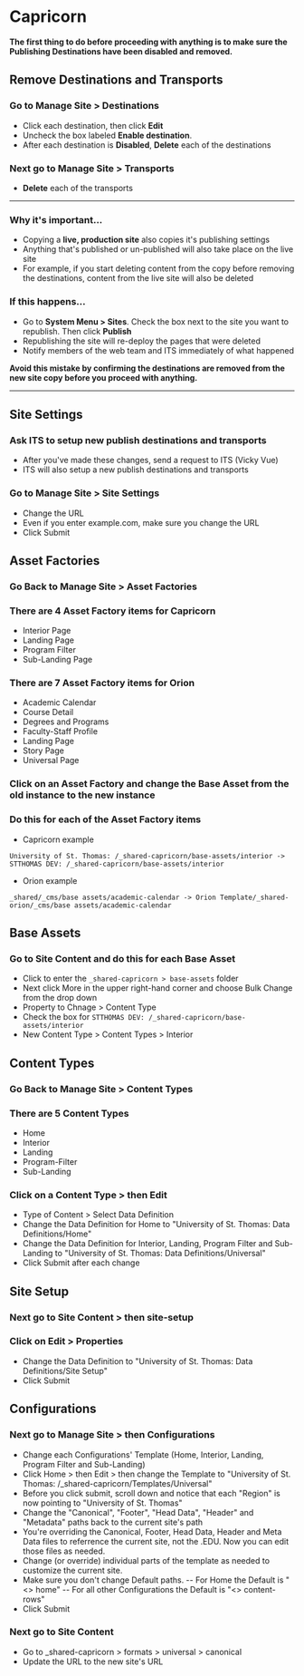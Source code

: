 # Capricorn

**The first thing to do before proceeding with anything is to make sure the **Publishing Destinations** have been disabled and removed.**

## Remove Destinations and Transports

### Go to Manage Site > Destinations

-   Click each destination, then click **Edit**
-   Uncheck the box labeled **Enable destination**.
-   After each destination is **Disabled**, **Delete** each of the destinations

### Next go to Manage Site > Transports

-   **Delete** each of the transports

---

### Why it's important...

-   Copying a **live, production site** also copies it's publishing settings
-   Anything that's published or un-published will also take place on the live site
-   For example, if you start deleting content from the copy before removing the destinations, content from the live site will also be deleted

### If this happens...

-   Go to **System Menu > Sites**. Check the box next to the site you want to republish. Then click **Publish**
-   Republishing the site will re-deploy the pages that were deleted
-   Notify members of the web team and ITS immediately of what happened

**Avoid this mistake by confirming the destinations are removed from the new site copy before you proceed with anything.**

---

## Site Settings

### Ask ITS to setup new publish destinations and transports

-   After you've made these changes, send a request to ITS (Vicky Vue)
-   ITS will also setup a new publish destinations and transports

### Go to Manage Site > Site Settings

-   Change the URL
-   Even if you enter example.com, make sure you change the URL
-   Click Submit

## Asset Factories

### Go Back to Manage Site > Asset Factories

### There are 4 Asset Factory items for Capricorn

-   Interior Page
-   Landing Page
-   Program Filter
-   Sub-Landing Page

### There are 7 Asset Factory items for Orion

-   Academic Calendar
-   Course Detail
-   Degrees and Programs
-   Faculty-Staff Profile
-   Landing Page
-   Story Page
-   Universal Page

### Click on an Asset Factory and change the Base Asset from the old instance to the new instance

### Do this for each of the Asset Factory items

-   Capricorn example

```
University of St. Thomas: /_shared-capricorn/base-assets/interior -> STTHOMAS DEV: /_shared-capricorn/base-assets/interior
```

-   Orion example

```
_shared/_cms/base assets/academic-calendar -> Orion Template/_shared-orion/_cms/base assets/academic-calendar
```

## Base Assets

### Go to Site Content and do this for each Base Asset

-   Click to enter the `_shared-capricorn > base-assets` folder
-   Next click More in the upper right-hand corner and choose Bulk Change from the drop down
-   Property to Chnage > Content Type
-   Check the box for `STTHOMAS DEV: /_shared-capricorn/base-assets/interior`
-   New Content Type > Content Types > Interior

## Content Types

### Go Back to Manage Site > Content Types

### There are 5 Content Types

-   Home
-   Interior
-   Landing
-   Program-Filter
-   Sub-Landing

### Click on a Content Type > then Edit

-   Type of Content > Select Data Definition
-   Change the Data Definition for Home to "University of St. Thomas: Data Definitions/Home"
-   Change the Data Definition for Interior, Landing, Program Filter and Sub-Landing to "University of St. Thomas: Data Definitions/Universal"
-   Click Submit after each change

## Site Setup

### Next go to Site Content > then site-setup

### Click on Edit > Properties

-   Change the Data Definition to "University of St. Thomas: Data Definitions/Site Setup"
-   Click Submit

## Configurations

### Next go to Manage Site > then Configurations

-   Change each Configurations' Template (Home, Interior, Landing, Program Filter and Sub-Landing)
-   Click Home > then Edit > then change the Template to "University of St. Thomas: /\_shared-capricorn/Templates/Universal"
-   Before you click submit, scroll down and notice that each "Region" is now pointing to "University of St. Thomas"
-   Change the "Canonical", "Footer", "Head Data", "Header" and "Metadata" paths back to the current site's path
-   You're overriding the Canonical, Footer, Head Data, Header and Meta Data files to referrence the current site, not the .EDU. Now you can edit those files as needed.
-   Change (or override) individual parts of the template as needed to customize the current site.
-   Make sure you don't change Default paths.
    -- For Home the Default is "<> home"
    -- For all other Configurations the Default is "<> content-rows"
-   Click Submit

### Next go to Site Content

-   Go to \_shared-capricorn > formats > universal > canonical
-   Update the URL to the new site's URL
